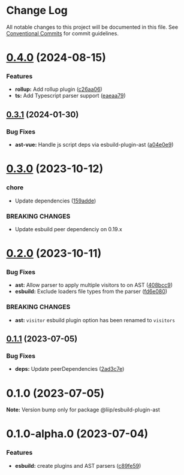 # Change Log

All notable changes to this project will be documented in this file.
See [Conventional Commits](https://conventionalcommits.org) for commit guidelines.

# [0.4.0](https://github.com/liip/class-prefixer/compare/@liip/esbuild-plugin-ast@0.3.1...@liip/esbuild-plugin-ast@0.4.0) (2024-08-15)

### Features

- **rollup:** Add rollup plugin ([c26aa06](https://github.com/liip/class-prefixer/commit/c26aa060f4dcc38afac849288623b06c6ec41038))
- **ts:** Add Typescript parser support ([eaeaa79](https://github.com/liip/class-prefixer/commit/eaeaa7981327d0eb7cce8ad1842f0a984f5ecebd))

## [0.3.1](https://github.com/liip/class-prefixer/compare/@liip/esbuild-plugin-ast@0.3.0...@liip/esbuild-plugin-ast@0.3.1) (2024-01-30)

### Bug Fixes

- **ast-vue:** Handle js script deps via esbuild-plugin-ast ([a04e0e9](https://github.com/liip/class-prefixer/commit/a04e0e971761c567e5e184951c3515985d212067))

# [0.3.0](https://github.com/liip/class-prefixer/compare/@liip/esbuild-plugin-ast@0.2.0...@liip/esbuild-plugin-ast@0.3.0) (2023-10-12)

### chore

- Update dependencies ([159adde](https://github.com/liip/class-prefixer/commit/159adde0896c8ae292e18b4c9e97e300c58b0535))

### BREAKING CHANGES

- Update esbuild peer dependenciy on 0.19.x

# [0.2.0](https://github.com/liip/class-prefixer/compare/@liip/esbuild-plugin-ast@0.1.1...@liip/esbuild-plugin-ast@0.2.0) (2023-10-11)

### Bug Fixes

- **ast:** Allow parser to apply multiple visitors to on AST ([408bcc9](https://github.com/liip/class-prefixer/commit/408bcc9f72d8f5c73d87405bdfd721af9a9346de))
- **esbuild:** Exclude loaders file types from the parser ([fd6e080](https://github.com/liip/class-prefixer/commit/fd6e0806d9ab7e246948daa463125fad914fdeaa))

### BREAKING CHANGES

- **ast:** `visitor` esbuild plugin option has been renamed to `visitors`

## [0.1.1](https://github.com/liip/class-prefixer/compare/@liip/esbuild-plugin-ast@0.1.0...@liip/esbuild-plugin-ast@0.1.1) (2023-07-05)

### Bug Fixes

- **deps:** Update peerDependencies ([2ad3c7e](https://github.com/liip/class-prefixer/commit/2ad3c7e461ed73601b6e168356acb331ca3468c9))

# 0.1.0 (2023-07-05)

**Note:** Version bump only for package @liip/esbuild-plugin-ast

# 0.1.0-alpha.0 (2023-07-04)

### Features

- **esbuild:** create plugins and AST parsers ([c89fe59](https://github.com/liip/class-prefixer/commit/c89fe59c1de5f0aac98da74dfb4d2289e88f608c))
